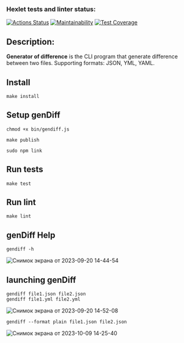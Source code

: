 ### Hexlet tests and linter status:
[![Actions Status](https://github.com/nikitusyandra/frontend-project-46/workflows/hexlet-check/badge.svg)](https://github.com/nikitusyandra/frontend-project-46/actions) [![Maintainability](https://api.codeclimate.com/v1/badges/c4d2c4250f0bfa36a786/maintainability)](https://codeclimate.com/github/nikitusyandra/frontend-project-46/maintainability) [![Test Coverage](https://api.codeclimate.com/v1/badges/c4d2c4250f0bfa36a786/test_coverage)](https://codeclimate.com/github/nikitusyandra/frontend-project-46/test_coverage)

## Description:
**Generator of difference** is the CLI program that generate difference between two files. Supporting formats: JSON, YML, YAML.
## Install

```make install```

## Setup genDiff

```
chmod +x bin/gendiff.js

make publish

sudo npm link
```

## Run tests

```make test```


## Run lint

```make lint```


## genDiff Help

```
gendiff -h
```
![Снимок экрана от 2023-09-20 14-44-54](https://github.com/nikitusyandra/frontend-project-46/assets/120372224/02b28de8-1653-4f42-bf6e-725b2837edfe)

## launching genDiff 

```
gendiff file1.json file2.json
gendiff file1.yml file2.yml
```
![Снимок экрана от 2023-09-20 14-52-08](https://github.com/nikitusyandra/frontend-project-46/assets/120372224/e6b57d85-8139-46ee-9fff-ff9b4708c552)

```
gendiff --format plain file1.json file2.json
```
![Снимок экрана от 2023-10-09 14-25-40](https://github.com/nikitusyandra/frontend-project-46/assets/120372224/e69e86df-c89a-4c0d-9885-3a234acd2b9a)

